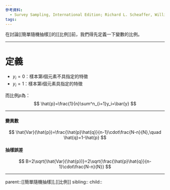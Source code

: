 ```yaml
---
參考資料:
  - Survey Sampling, International Edition; Richard L. Scheaffer, William Mendenhall. III
tags:
---
```

在討論[[簡單隨機抽樣]]的[[比例]]前，我們得先定義一下變數的比例。
- - -
# 定義
- $y_i=0$：樣本第i個元素不具指定的特徵
- $y_i=1$：樣本第i個元素具指定的特徵

而比例$p$為：
$$
\hat{p}=\frac{1}{n}\sum^n_{i=1}y_i=\bar{y}
$$
- - -
#### 變異數
$$
\hat{Var}(\hat{p})=\frac{\hat{p}\hat{q}}{n-1}\cdot\frac{N-n}{N},\quad \hat{q}=1-\hat{p}
$$
#### 抽樣誤差
$$
B=2\sqrt{\hat{Var}(\hat{p})}=2\sqrt{\frac{\hat{p}\hat{q}}{n-1}\cdot\frac{N-n}{N}}
$$
- - -
parent::[[簡單隨機抽樣]],[[比例]]
sibling::
child::